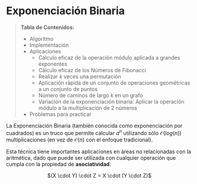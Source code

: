 # Exponenciación Binaria

> **Tabla de Contenidos:**
> * Algoritmo
> * Implementación
> * Aplicaciones
> 	* Cálculo eficaz de la operación módulo aplicada a grandes exponentes 
> 	* Cálculo eficaz de los Números de Fibonacci
> 	* Realizar *k* veces una permutación
> 	* Aplicación rápida de un conjunto de operaciones geométricas a un conjunto de puntos
> 	* Número de caminos de largo *k* en un grafo
> 	* Variación de la exponenciación binaria: Aplicar la operación módulo a la multiplicación de 2 números
> * Problemas para practicar

La Exponenciación Binaria (también conocida como exponenciación por cuadrados) es un truco que permite calcular $a^{n}$ utilizando sólo $\mathcal{O}(log (n))$ multiplicaciones (en vez de $\mathcal{O}(n)$ con el enfoque tradicional).

Esta técnica tiene importantes aplicaciones en áreas no relacionadas con la aritmética, dado que puede ser utilizada con cualquier operación que cumpla con la propiedad de **asociatividad**:

<div align="center">$(X \cdot Y) \cdot Z = X \cdot (Y \cdot Z)$</div>